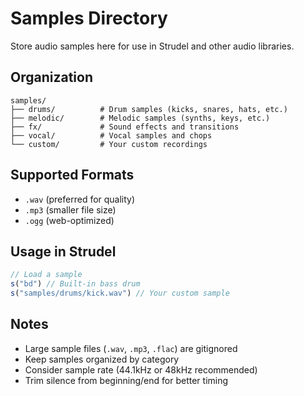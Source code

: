# Samples Directory

Store audio samples here for use in Strudel and other audio libraries.

## Organization

```
samples/
├── drums/          # Drum samples (kicks, snares, hats, etc.)
├── melodic/        # Melodic samples (synths, keys, etc.)
├── fx/             # Sound effects and transitions
├── vocal/          # Vocal samples and chops
└── custom/         # Your custom recordings
```

## Supported Formats

- `.wav` (preferred for quality)
- `.mp3` (smaller file size)
- `.ogg` (web-optimized)

## Usage in Strudel

```javascript
// Load a sample
s("bd") // Built-in bass drum
s("samples/drums/kick.wav") // Your custom sample
```

## Notes

- Large sample files (`.wav`, `.mp3`, `.flac`) are gitignored
- Keep samples organized by category
- Consider sample rate (44.1kHz or 48kHz recommended)
- Trim silence from beginning/end for better timing

